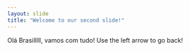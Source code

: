 ```yaml
---
layout: slide
title: "Welcome to our second slide!"
---
```

Olá Brasilllll, vamos com tudo!
Use the left arrow to go back!
